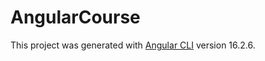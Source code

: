# AngularCourse

This project was generated with [Angular CLI](https://github.com/angular/angular-cli) version 16.2.6.

